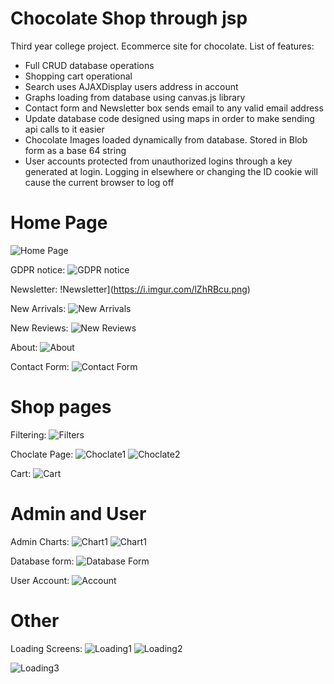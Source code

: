 # Chocolate Shop through jsp
Third year college project. 
Ecommerce site for chocolate. List of features:
* Full CRUD database operations
* Shopping cart operational
* Search uses AJAXDisplay users address in account
* Graphs loading from database using canvas.js library
* Contact form and Newsletter box sends email to any valid email address
* Update database code designed using maps in order to make sending api calls to it easier
* Chocolate Images loaded dynamically from database. Stored in Blob form as a base 64 string
* User accounts protected from unauthorized logins through a key generated at login. Logging in elsewhere or changing the ID cookie will cause the current browser to log off
                            

# Home Page
![Home Page](https://i.imgur.com/aiYdoJC.png)

GDPR notice:
![GDPR notice](https://i.imgur.com/e9Ina3Z.png)

Newsletter:
!Newsletter](https://i.imgur.com/lZhRBcu.png)

New Arrivals:
![New Arrivals](https://i.imgur.com/lBIwaaL.png)

New Reviews:
![New Reviews](https://i.imgur.com/BFPiXYU.png)

About:
![About](https://i.imgur.com/BFPiXYU.png)

Contact Form:
![Contact Form](https://i.imgur.com/n3FmzsL.png)

# Shop pages
Filtering:
![Filters](https://i.imgur.com/ytYMwmQ.png)

Choclate Page:
![Choclate1](https://i.imgur.com/oPXeaA7.png)
![Choclate2](https://i.imgur.com/CcnKOxo.png)

Cart:
![Cart](https://i.imgur.com/w4OKzEE.png)

# Admin and User
Admin Charts:
![Chart1](https://i.imgur.com/yxut6NS.png)
![Chart1](https://i.imgur.com/jlN4hSj.png)

Database form:
![Database Form](https://i.imgur.com/RtYPU9v.png)

User Account:
![Account](https://i.imgur.com/9EmWuLe.png)

# Other
Loading Screens:
![Loading1](https://i.imgur.com/84TRZa1.png)
![Loading2](https://i.imgur.com/G7cEc8F.png)

![Loading3](https://i.imgur.com/YGbGzXn.gif)
